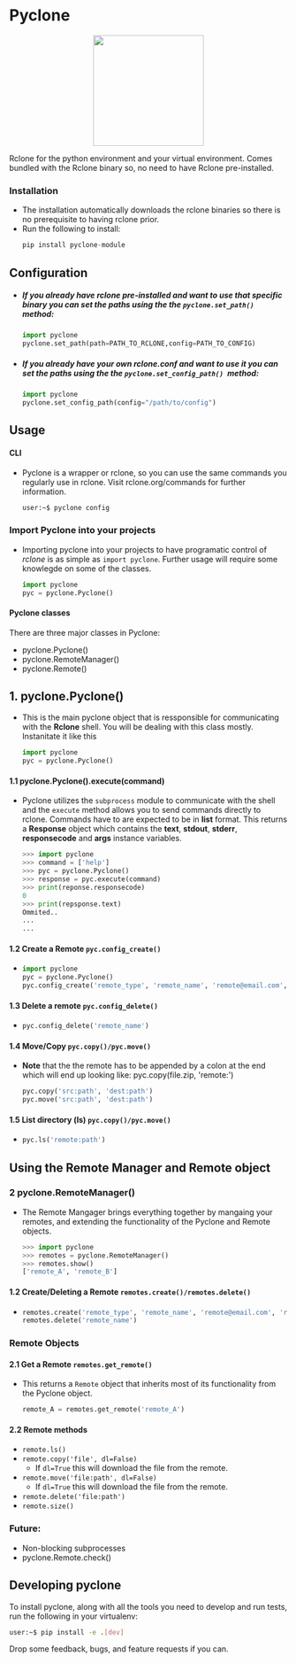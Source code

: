 # Pyclone

<p align="center">
  <img  height="200px" src="https://i.gyazo.com/895208fd1863d4ab41f61d0bae8fa7c7.png" />
</p>

Rclone for the python environment and your virtual environment. Comes bundled with the Rclone binary so, no need to have Rclone pre-installed.

###     Installation


- The installation automatically downloads the rclone binaries so there is no prerequisite to having rclone prior.
- Run the following to install:
    ```python
    pip install pyclone-module
    ```
    
## Configuration

- ##### If you already have rclone pre-installed and want to use that specific binary you can set the paths using the the `pyclone.set_path() `method:

    ```python
    import pyclone
    pyclone.set_path(path=PATH_TO_RCLONE,config=PATH_TO_CONFIG)
    ```
- ##### If you already have your own rclone.conf and want to use it you can set the paths using the the `pyclone.set_config_path() `method:

    ```python
    import pyclone
    pyclone.set_config_path(config="/path/to/config")
    ```

## Usage

#### CLI

- Pyclone is a wrapper or rclone, so you can use the same commands you regularly use in rclone. Visit rclone.org/commands for further information.

    ```bash
    user:~$ pyclone config
    ```
    
### Import Pyclone into your projects

- Importing pyclone into your projects to have programatic control of *rclone* is as simple as `import pyclone`. Further usage will require some knowlegde on some of the classes.

    ```python
    import pyclone
    pyc = pyclone.Pyclone()
    ```

#### Pyclone classes

There are three major classes in Pyclone:

- pyclone.Pyclone()
- pyclone.RemoteManager()
- pyclone.Remote()

## 1. pyclone.Pyclone()

- This is the main pyclone object that is ressponsible for communicating with the **Rclone** shell. You will be dealing with this class mostly. Instanitate it like this

    ```python
    import pyclone
    pyc = pyclone.Pyclone()
    ```

#### 1.1 pyclone.Pyclone().execute(command)

- Pyclone utilizes the `subprocess` module to communicate with the shell and the `execute` method allows you to send commands directly to rclone. Commands have to are expected to be in **list** format. This returns a **Response** object which contains the **text**, **stdout**, **stderr**, **responsecode** and **args** instance variables. 

    ```python
    >>> import pyclone
    >>> command = ['help']
    >>> pyc = pyclone.Pyclone()
    >>> response = pyc.execute(command)
    >>> print(reponse.responsecode)
    0 
    >>> print(repsponse.text)
    Ommited..
    ...
    ...
    ```

#### 1.2 Create a Remote `pyc.config_create()`

- 
    ```python
    import pyclone
    pyc = pyclone.Pyclone()
    pyc.config_create('remote_type', 'remote_name', 'remote@email.com', 'remote_pass')
    ```

#### 1.3 Delete a remote `pyc.config_delete()`

- 
    ```python
    pyc.config_delete('remote_name')
    ```

#### 1.4 Move/Copy `pyc.copy()/pyc.move()`

- **Note** that the the remote has to be appended by a colon at the end which will end up looking like:
pyc.copy(file.zip, 'remote:')

    ```python
    pyc.copy('src:path', 'dest:path')
    pyc.move('src:path', 'dest:path')
    ```
#### 1.5 List directory (ls) `pyc.copy()/pyc.move()`
- 
    ```python
    pyc.ls('remote:path')
    ```

## Using the Remote Manager and Remote object

### 2 pyclone.RemoteManager()

- The Remote Mangager brings everything together by mangaing your remotes, and extending the functionality of the Pyclone and Remote objects.

    ```python
    >>> import pyclone
    >>> remotes = pyclone.RemoteManager()
    >>> remotes.show()
    ['remote_A', 'remote_B']
    ```

#### 1.2 Create/Deleting a Remote `remotes.create()/remotes.delete()`

- 
    ```python
    remotes.create('remote_type', 'remote_name', 'remote@email.com', 'remote_pass')
    remotes.delete('remote_name')
    ```

### Remote Objects

#### 2.1 Get a Remote `remotes.get_remote()`

- This returns a `Remote` object that inherits most of its functionality from the Pyclone object.

    ```python
    remote_A = remotes.get_remote('remote_A')
    ```

#### 2.2 Remote methods

- `remote.ls()`
- `remote.copy('file', dl=False)`
    - If `dl=True` this will download the file from the remote.
- `remote.move('file:path', dl=False)`
    - If `dl=True` this will download the file from the remote. 
- `remote.delete('file:path')`
- `remote.size()`

### Future:

- Non-blocking subprocesses
- pyclone.Remote.check()

## Developing pyclone

To install pyclone, along with all the tools you need to develop and run tests, run the following in your virtualenv:

```bash
user:~$ pip install -e .[dev]
```

Drop some feedback, bugs, and feature requests if you can.
